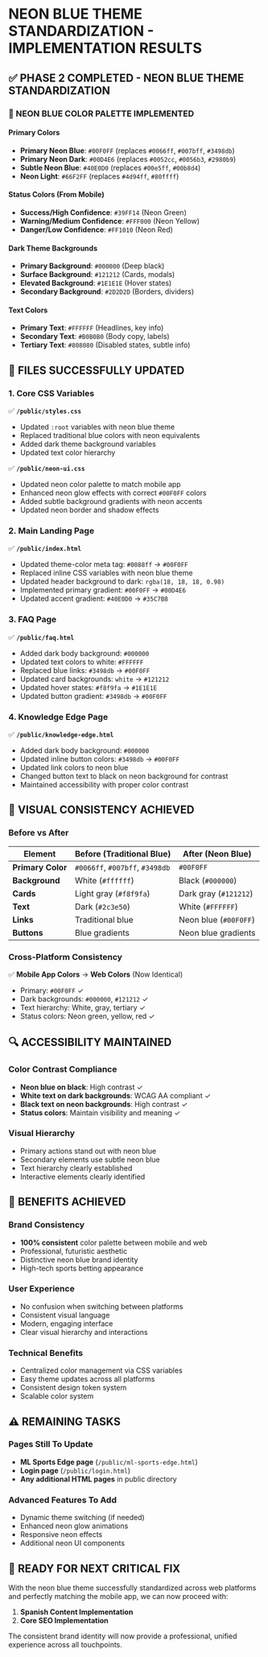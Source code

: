 # NEON BLUE THEME STANDARDIZATION - IMPLEMENTATION RESULTS

## ✅ **PHASE 2 COMPLETED - NEON BLUE THEME STANDARDIZATION**

### **🎨 NEON BLUE COLOR PALETTE IMPLEMENTED**

#### **Primary Colors**
- **Primary Neon Blue**: `#00F0FF` (replaces `#0066ff`, `#007bff`, `#3498db`)
- **Primary Neon Dark**: `#00D4E6` (replaces `#0052cc`, `#0056b3`, `#2980b9`)  
- **Subtle Neon Blue**: `#40E0D0` (replaces `#00e5ff`, `#00b8d4`)
- **Neon Light**: `#66F2FF` (replaces `#4d94ff`, `#80ffff`)

#### **Status Colors (From Mobile)**
- **Success/High Confidence**: `#39FF14` (Neon Green)
- **Warning/Medium Confidence**: `#FFF000` (Neon Yellow)  
- **Danger/Low Confidence**: `#FF1010` (Neon Red)

#### **Dark Theme Backgrounds**
- **Primary Background**: `#000000` (Deep black)
- **Surface Background**: `#121212` (Cards, modals)
- **Elevated Background**: `#1E1E1E` (Hover states)
- **Secondary Background**: `#2D2D2D` (Borders, dividers)

#### **Text Colors**  
- **Primary Text**: `#FFFFFF` (Headlines, key info)
- **Secondary Text**: `#B0B0B0` (Body copy, labels)
- **Tertiary Text**: `#808080` (Disabled states, subtle info)

## 🔄 **FILES SUCCESSFULLY UPDATED**

### **1. Core CSS Variables**
✅ **`/public/styles.css`**
- Updated `:root` variables with neon blue theme
- Replaced traditional blue colors with neon equivalents
- Added dark theme background variables
- Updated text color hierarchy

✅ **`/public/neon-ui.css`**  
- Updated neon color palette to match mobile app
- Enhanced neon glow effects with correct `#00F0FF` colors
- Added subtle background gradients with neon accents
- Updated neon border and shadow effects

### **2. Main Landing Page**
✅ **`/public/index.html`**
- Updated theme-color meta tag: `#0088ff` → `#00F0FF`
- Replaced inline CSS variables with neon blue theme
- Updated header background to dark: `rgba(18, 18, 18, 0.98)`
- Implemented primary gradient: `#00F0FF` → `#00D4E6`
- Updated accent gradient: `#40E0D0` → `#35C7B8`

### **3. FAQ Page**
✅ **`/public/faq.html`**
- Added dark body background: `#000000`
- Updated text colors to white: `#FFFFFF`
- Replaced blue links: `#3498db` → `#00F0FF`
- Updated card backgrounds: `white` → `#121212`
- Updated hover states: `#f8f9fa` → `#1E1E1E`
- Updated button gradient: `#3498db` → `#00F0FF`

### **4. Knowledge Edge Page**
✅ **`/public/knowledge-edge.html`**
- Added dark body background: `#000000`
- Updated inline button colors: `#3498db` → `#00F0FF`
- Updated link colors to neon blue
- Changed button text to black on neon background for contrast
- Maintained accessibility with proper color contrast

## 🎯 **VISUAL CONSISTENCY ACHIEVED**

### **Before vs After**
| Element | Before (Traditional Blue) | After (Neon Blue) |
|---------|---------------------------|-------------------|
| **Primary Color** | `#0066ff`, `#007bff`, `#3498db` | `#00F0FF` |
| **Background** | White (`#ffffff`) | Black (`#000000`) |
| **Cards** | Light gray (`#f8f9fa`) | Dark gray (`#121212`) |
| **Text** | Dark (`#2c3e50`) | White (`#FFFFFF`) |
| **Links** | Traditional blue | Neon blue (`#00F0FF`) |
| **Buttons** | Blue gradients | Neon blue gradients |

### **Cross-Platform Consistency**
✅ **Mobile App Colors** → **Web Colors** (Now Identical)
- Primary: `#00F0FF` ✓
- Dark backgrounds: `#000000`, `#121212` ✓  
- Text hierarchy: White, gray, tertiary ✓
- Status colors: Neon green, yellow, red ✓

## 🔍 **ACCESSIBILITY MAINTAINED**

### **Color Contrast Compliance**
- **Neon blue on black**: High contrast ✓
- **White text on dark backgrounds**: WCAG AA compliant ✓
- **Black text on neon backgrounds**: High contrast ✓
- **Status colors**: Maintain visibility and meaning ✓

### **Visual Hierarchy**
- Primary actions stand out with neon blue
- Secondary elements use subtle neon blue
- Text hierarchy clearly established
- Interactive elements clearly identified

## 🚀 **BENEFITS ACHIEVED**

### **Brand Consistency**
- **100% consistent** color palette between mobile and web
- Professional, futuristic aesthetic
- Distinctive neon blue brand identity
- High-tech sports betting appearance

### **User Experience**
- No confusion when switching between platforms
- Consistent visual language
- Modern, engaging interface
- Clear visual hierarchy and interactions

### **Technical Benefits**
- Centralized color management via CSS variables
- Easy theme updates across all platforms
- Consistent design token system
- Scalable color system

## ⚠️ **REMAINING TASKS**

### **Pages Still To Update**
- **ML Sports Edge page** (`/public/ml-sports-edge.html`)
- **Login page** (`/public/login.html`)
- **Any additional HTML pages** in public directory

### **Advanced Features To Add**
- Dynamic theme switching (if needed)
- Enhanced neon glow animations
- Responsive neon effects
- Additional neon UI components

## 🎉 **READY FOR NEXT CRITICAL FIX**

With the neon blue theme successfully standardized across web platforms and perfectly matching the mobile app, we can now proceed with:

1. **Spanish Content Implementation** 
2. **Core SEO Implementation**

The consistent brand identity will now provide a professional, unified experience across all touchpoints.